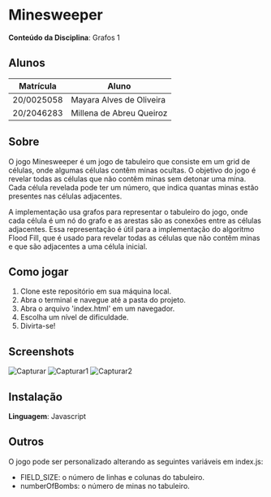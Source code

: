 # Minesweeper

**Conteúdo da Disciplina**: Grafos 1<br>

## Alunos
|Matrícula | Aluno |
| -- | -- |
|20/0025058| Mayara Alves de Oliveira
|20/2046283| Millena de Abreu Queiroz

## Sobre 
O jogo Minesweeper é um jogo de tabuleiro que consiste em um grid de células, onde algumas células contêm minas ocultas. O objetivo do jogo é revelar todas as células que não contêm minas sem detonar uma mina. Cada célula revelada pode ter um número, que indica quantas minas estão presentes nas células adjacentes.

A implementação usa grafos para representar o tabuleiro do jogo, onde cada célula é um nó do grafo e as arestas são as conexões entre as células adjacentes. Essa representação é útil para a implementação do algoritmo Flood Fill, que é usado para revelar todas as células que não contêm minas e que são adjacentes a uma célula inicial.

##  Como jogar

1. Clone este repositório em sua máquina local.
2. Abra o terminal e navegue até a pasta do projeto.
3. Abra o arquivo 'index.html' em um navegador.
4. Escolha um nível de dificuldade.
5. Divirta-se!

## Screenshots
![Capturar](https://user-images.githubusercontent.com/67807684/235389236-46463cb0-8dfd-4c71-ba73-c4f52114a870.JPG)
![Capturar1](https://user-images.githubusercontent.com/67807684/235389242-1963c8c8-fda0-47b0-943a-126caee06696.JPG)
![Capturar2](https://user-images.githubusercontent.com/67807684/235389248-ce243397-8fa5-43c4-8bd3-c4154dbb6ec2.JPG)


## Instalação 
**Linguagem**: Javascript <br>

## Outros 

O jogo pode ser personalizado alterando as seguintes variáveis em index.js:

- FIELD_SIZE: o número de linhas e colunas do tabuleiro.
- numberOfBombs: o número de minas no tabuleiro.



